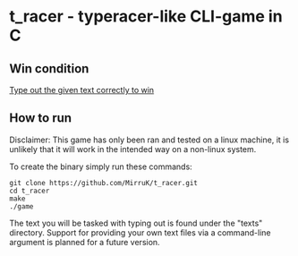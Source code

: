 # t_racer - typeracer-like CLI-game in C

## Win condition

<ins>Type out the given text correctly to win</ins>

## How to run

Disclaimer: This game has only been ran and tested on
a linux machine, it is unlikely that it will work in
the intended way on a non-linux system.

To create the binary simply run these commands:
```
git clone https://github.com/MirruK/t_racer.git
cd t_racer
make
./game
``` 


The text you will be tasked with typing out is found
under the "texts" directory. Support for providing
your own text files via a command-line argument is
planned for a future version.
